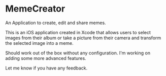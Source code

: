 # MemeCreator
An Application to create, edit and share memes.

This is an iOS application created in Xcode that allows users to select images from their album or take a picture from their
camera and transform the selected image into a meme. 

Should work out of the box without any configuration. I'm working on adding some more advanced features.


Let me know if you have any feedback.


